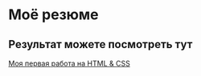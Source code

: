 # Моё резюме

## Результат можете посмотреть тут

[Моя первая работа на HTML & CSS](senselessobsessed.github.io/resume/)
